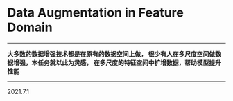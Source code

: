 # Data Augmentation in Feature Domain
****
**大多数的数据增强技术都是在原有的数据空间上做，
很少有人在多尺度空间做数据增强，本任务就以此为灵感，
在多尺度的特征空间中扩增数据，帮助模型提升性能**
****
2021.7.1